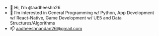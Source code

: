 - 👋 Hi, I’m @aadheeshn26
- 👀 I’m interested in General Programming w/ Python, App Development w/ React-Native, Game Development w/ UE5 and Data Structures/Algorithms
- 📫 aadheeshnandan26@gmail.com
